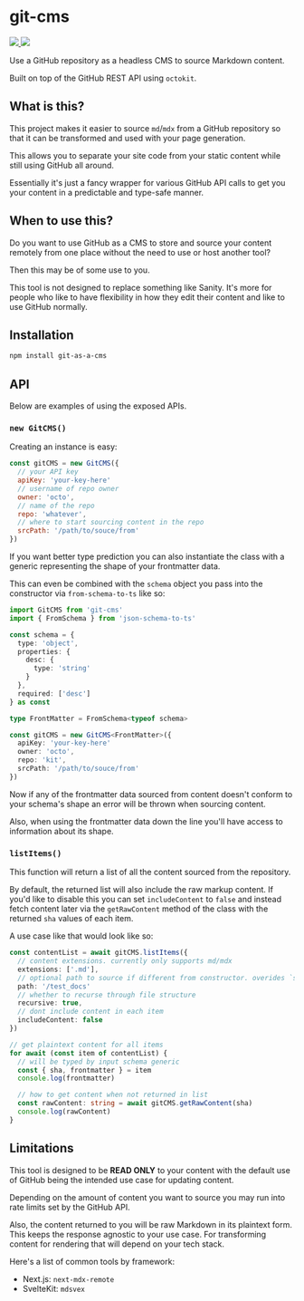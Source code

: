 # git-cms

<p>
    <a href="https://www.npmjs.com/package/git-as-a-cms">
        <img src="https://img.shields.io/npm/v/git-as-a-cms">
    </a>
    <a href="https://github.com/jbukuts/git-cms/blob/main/LICENSE">
        <img src="https://img.shields.io/npm/l/git-as-a-cms">
    </a>
</p>

Use a GitHub repository as a headless CMS to source Markdown content.

Built on top of the GitHub REST API using `octokit`.
 
## What is this?

This project makes it easier to source `md`/`mdx` from a GitHub repository so that it can be transformed and used with your page generation.

This allows you to separate your site code from your static content while still using GitHub all around.

Essentially it's just a fancy wrapper for various GitHub API calls to get you your content in a predictable and type-safe manner.

## When to use this?

Do you want to use GitHub as a CMS to store and source your content remotely from one place without the need to use or host another tool?

Then this may be of some use to you.

This tool is not designed to replace something like Sanity. It's more for people who like to have flexibility in how they edit their content and like to use GitHub normally.

## Installation

```bash
npm install git-as-a-cms
```

## API

Below are examples of using the exposed APIs.

### `new GitCMS()`

Creating an instance is easy:

```js
const gitCMS = new GitCMS({
  // your API key
  apiKey: 'your-key-here'
  // username of repo owner
  owner: 'octo',
  // name of the repo
  repo: 'whatever',
  // where to start sourcing content in the repo
  srcPath: '/path/to/souce/from'
})
```

If you want better type prediction you can also instantiate the class with a generic representing the shape of your frontmatter data. 

This can even be combined with the `schema` object you pass into the constructor via `from-schema-to-ts` like so:

```ts
import GitCMS from 'git-cms'
import { FromSchema } from 'json-schema-to-ts'

const schema = {
  type: 'object',
  properties: {
    desc: {
      type: 'string'
    }
  },
  required: ['desc']
} as const

type FrontMatter = FromSchema<typeof schema>

const gitCMS = new GitCMS<FrontMatter>({
  apiKey: 'your-key-here'
  owner: 'octo',
  repo: 'kit',
  srcPath: '/path/to/souce/from'
})
```

Now if any of the frontmatter data sourced from content doesn't conform to your schema's shape an error will be thrown when sourcing content. 

Also, when using the frontmatter data down the line you'll have access to information about its shape.

### `listItems()`

This function will return a list of all the content sourced from the repository. 

By default, the returned list will also include the raw markup content. If you'd like to disable this you can set `includeContent` to `false` and instead fetch content later via the `getRawContent` method of the class with the returned `sha` values of each item.

A use case like that would look like so:

```ts
const contentList = await gitCMS.listItems({
  // content extensions. currently only supports md/mdx
  extensions: ['.md'],
  // optional path to source if different from constructor. overides `srcPath`
  path: '/test_docs'
  // whether to recurse through file structure
  recursive: true,
  // dont include content in each item
  includeContent: false
})

// get plaintext content for all items
for await (const item of contentList) {
  // will be typed by input schema generic
  const { sha, frontmatter } = item 
  console.log(frontmatter)

  // how to get content when not returned in list
  const rawContent: string = await gitCMS.getRawContent(sha)
  console.log(rawContent)
}
```

## Limitations

This tool is designed to be **READ ONLY** to your content with the default use of GitHub being the intended use case for updating content.

Depending on the amount of content you want to source you may run into rate limits set by the GitHub API.

Also, the content returned to you will be raw Markdown in its plaintext form. This keeps the response agnostic to your use case. For transforming content for rendering that will depend on your tech stack. 

Here's a list of common tools by framework:

- Next.js: `next-mdx-remote`
- SvelteKit: `mdsvex`
